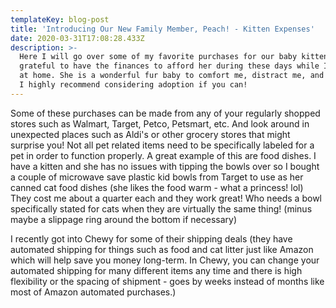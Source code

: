 ```yaml
---
templateKey: blog-post
title: 'Introducing Our New Family Member, Peach! - Kitten Expenses'
date: 2020-03-31T17:08:28.433Z
description: >-
  Here I will go over some of my favorite purchases for our baby kitten! I am so
  grateful to have the finances to afford her during these days while I'm stuck
  at home. She is a wonderful fur baby to comfort me, distract me, and love me.
  I highly recommend considering adoption if you can!
---
```

Some of these purchases can be made from any of your regularly shopped stores such as Walmart, Target, Petco, Petsmart, etc. And look around in unexpected places such as Aldi's or other grocery stores that might surprise you! Not all pet related items need to be specifically labeled for a pet in order to function properly. A great example of this are food dishes. I have a kitten and she has no issues with tipping the bowls over so I bought a couple of microwave save plastic kid bowls from Target to use as her canned cat food dishes (she likes the food warm - what a princess! lol) They cost me about a quarter each and they work great! Who needs a bowl specifically stated for cats when they are virtually the same thing! (minus maybe a slippage ring around the bottom if necessary)

I recently got into Chewy for some of their shipping deals (they have automated shipping for things such as food and cat litter just like Amazon which will help save you money long-term. In Chewy, you can change your automated shipping for many different items any time and there is high flexibility or the spacing of shipment - goes by weeks instead of months like most of Amazon automated purchases.)
